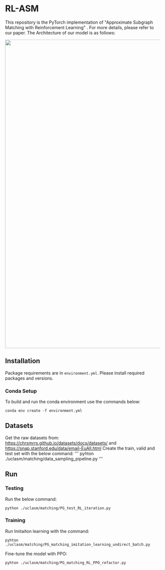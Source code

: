 # RL-ASM
This repository is the PyTorch implementation of "Approximate Subgraph Matching with Reinforcement Learning" . For more details, please refer to our paper.
The Architecture of our model is as follows:
 <p align =“center”>
    <image  src=framework_0516.jpg width=1000 />
 </p>

## Installation

Package requirements are in `environment.yml`. Please install required packages and versions. 

### Conda Setup

To build and run the conda environment use the commands below:
```
conda env create -f environment.yml
```

## Datasets

Get the raw datasets from: https://chrsmrrs.github.io/datasets/docs/datasets/ and https://snap.stanford.edu/data/email-EuAll.html
Create the train, valid and test set with the below command:
'''
pyhton ./uclasm/matching/data_sampling_pipeline.py
'''

## Run

### Testing
Run the below command:
```
python ./uclasm/matching/PG_test_RL_iteration.py
```
### Training

Run Imitaiton learning with the command:
```
pyhton ./uclasm/matching/PG_matching_imitation_learning_undirect_batch.py
```
Fine-tune the model with PPO:
```
pyhton ./uclasm/matching/PG_matching_RL_PPO_refactor.py
```

